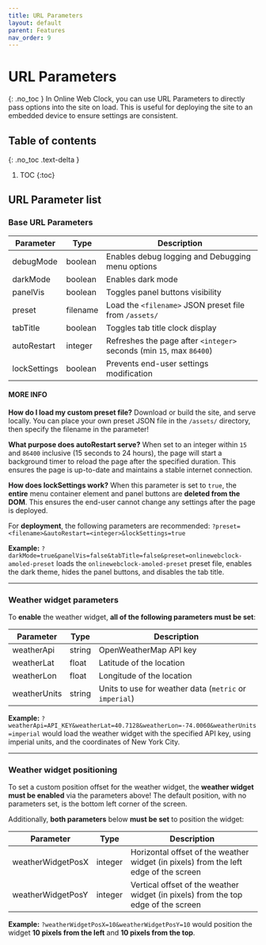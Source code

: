 ```yaml
---
title: URL Parameters
layout: default
parent: Features
nav_order: 9
---
```

# URL Parameters
{: .no_toc }
In Online Web Clock, you can use URL Parameters to directly pass options into the site on load. This is useful for deploying the site to an embedded device to ensure settings are consistent.

## Table of contents
{: .no_toc .text-delta }
1. TOC
{:toc}

## URL Parameter list
### Base URL Parameters

| Parameter | Type | Description |
| --- | --- | --- |
| debugMode | boolean | Enables debug logging and Debugging menu options |
| darkMode | boolean | Enables dark mode |
| panelVis | boolean | Toggles panel buttons visibility |
| preset | filename | Load the `<filename>` JSON preset file from `/assets/` |
| tabTitle | boolean | Toggles tab title clock display |
| autoRestart | integer | Refreshes the page after `<integer>` seconds (min `15`, max `86400`) |
| lockSettings | boolean | Prevents end-user settings modification |

#### MORE INFO
**How do I load my custom preset file?** Download or build the site, and serve locally. You can place your own preset JSON file in the `/assets/` directory, then specify the filename in the parameter! 

**What purpose does autoRestart serve?** When set to an integer within `15` and `86400` inclusive (15 seconds to 24 hours), the page will start a background timer to reload the page after the specified duration. This ensures the page is up-to-date and maintains a stable internet connection.

**How does lockSettings work?** When this parameter is set to `true`, the **entire** menu container element and panel buttons are **deleted from the DOM**. This ensures the end-user cannot change any settings after the page is deployed.

For **deployment**, the following parameters are recommended: `?preset=<filename>&autoRestart=<integer>&lockSettings=true`

**Example:** `?darkMode=true&panelVis=false&tabTitle=false&preset=onlinewebclock-amoled-preset` loads the `onlinewebclock-amoled-preset` preset file, enables the dark theme, hides the panel buttons, and disables the tab title.

<hr>

### Weather widget parameters
To **enable** the weather widget, **all of the following parameters must be set**:

| Parameter | Type | Description |
| --- | --- | --- |
| weatherApi | string | OpenWeatherMap API key |
| weatherLat | float | Latitude of the location |
| weatherLon | float | Longitude of the location |
| weatherUnits | string | Units to use for weather data (`metric` or `imperial`) |

**Example:** `?weatherApi=API_KEY&weatherLat=40.7128&weatherLon=-74.0060&weatherUnits=imperial` would load the weather widget with the specified API key, using imperial units, and the coordinates of New York City.

<hr>

### Weather widget positioning
To set a custom position offset for the weather widget, the **weather widget must be enabled** via the parameters above! The default position, with no parameters set, is the bottom left corner of the screen.

Additionally, **both parameters** below **must be set** to position the widget:

| Parameter | Type | Description |
| --- | --- | --- |
| weatherWidgetPosX | integer | Horizontal offset of the weather widget (in pixels) from the left edge of the screen |
| weatherWidgetPosY | integer | Vertical offset of the weather widget (in pixels) from the top edge of the screen |

**Example:** `?weatherWidgetPosX=10&weatherWidgetPosY=10` would position the widget **10 pixels from the left** and **10 pixels from the top**.

